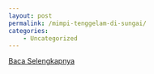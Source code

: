 ```yaml
---
layout: post
permalink: /mimpi-tenggelam-di-sungai/
categories:
    - Uncategorized
---
```


[Baca Selengkapnya](/09)